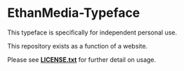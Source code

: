 # EthanMedia-Typeface
This typeface is specifically for independent personal use. 

This repository exists as a function of a website.

Please see **[LICENSE.txt](https://github.com/Ethan-Media/EthanMedia-Typeface/blob/15c0254876bc4f994e24654ce8be93cf951bd502/LICENSE.txt)** for further detail on usage.
